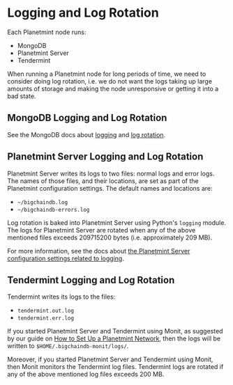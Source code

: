 <!---
Copyright © 2020 Interplanetary Database Association e.V.,
Planetmint and IPDB software contributors.
SPDX-License-Identifier: (Apache-2.0 AND CC-BY-4.0)
Code is Apache-2.0 and docs are CC-BY-4.0
--->

# Logging and Log Rotation

Each Planetmint node runs:

- MongoDB
- Planetmint Server
- Tendermint

When running a Planetmint node for long periods
of time, we need to consider doing log rotation, i.e. we do not want the logs taking
up large amounts of storage and making the node unresponsive or getting it into a bad state.

## MongoDB Logging and Log Rotation

See the MongoDB docs about
[logging](https://docs.mongodb.com/v3.6/administration/monitoring/#monitoring-standard-loggging)
and [log rotation](https://docs.mongodb.com/v3.6/tutorial/rotate-log-files/).

## Planetmint Server Logging and Log Rotation

Planetmint Server writes its logs to two files: normal logs and error logs. The names of those files, and their locations, are set as part of the Planetmint configuration settings. The default names and locations are:

- `~/bigchaindb.log`
- `~/bigchaindb-errors.log`

Log rotation is baked into Planetmint Server using Python's `logging` module. The logs for Planetmint Server are rotated when any of the above mentioned files exceeds 209715200 bytes (i.e. approximately 209 MB).

For more information, see the docs about [the Planetmint Server configuration settings related to logging](../../installation/node-setup/configuration#log).

## Tendermint Logging and Log Rotation

Tendermint writes its logs to the files:

- `tendermint.out.log`
- `tendermint.err.log`

If you started Planetmint Server and Tendermint using Monit, as suggested by our guide on
[How to Set Up a Planetmint Network](../network-setup/network-setup),
then the logs will be written to `$HOME/.bigchaindb-monit/logs/`.

Moreover, if you started Planetmint Server and Tendermint using Monit,
then Monit monitors the Tendermint log files.
Tendermint logs are rotated if any of the above mentioned log files exceeds 200 MB.
